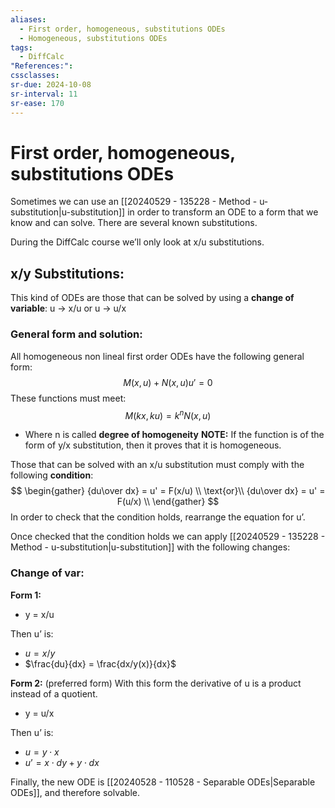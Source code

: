 ```yaml
---
aliases:
  - First order, homogeneous, substitutions ODEs
  - Homogeneous, substitutions ODEs
tags:
  - DiffCalc
"References:": 
cssclasses: 
sr-due: 2024-10-08
sr-interval: 11
sr-ease: 170
---
```

# First order, homogeneous, substitutions ODEs
Sometimes we can use an [[20240529 - 135228 - Method - u-substitution|u-substitution]] in order to transform an ODE to a form that we know and can solve. 
There are several known substitutions.

During the DiffCalc course we’ll only look at x/u substitutions.
## x/y Substitutions:

This kind of ODEs are those that can be solved by using a **change of variable**:
u → x/u or u → u/x 

### General form and solution:

All homogeneous non lineal first order ODEs have the following general form: 
$$
M(x,u) + N(x,u)u' = 0
$$
These functions must meet: 
$$
M(kx,ku) = k^nN(x,u)
$$
+ Where n is called **degree of homogeneity**
**NOTE:**
If the function is of the form of y/x substitution, then it proves that it is homogeneous. 

Those that can be solved with an x/u substitution must comply with the following **condition**: 
$$
\begin{gather}
{du\over dx} = u' = F(x/u) \\
\text{or}\\
{du\over dx} = u' = F(u/x) \\
\end{gather}
$$
In order to check that the condition holds, rearrange the equation for u’. 

Once checked that the condition holds we can apply [[20240529 - 135228 - Method - u-substitution|u-substitution]] with the following changes:

### Change of var: 

**Form 1:**
+ y = x/u 

Then u’ is: 
+ $u = x/y$
+ $\frac{du}{dx} = \frac{dx/y(x)}{dx}$

**Form 2:** (preferred form)
With this form the derivative of u is a product instead of a quotient.

+ y = u/x

Then u’ is:
+ $u = y\cdot x$
+ $u’ = x\cdot dy + y \cdot dx$



Finally, the new ODE is [[20240528 - 110528 - Separable ODEs|Separable ODEs]], and therefore solvable.

